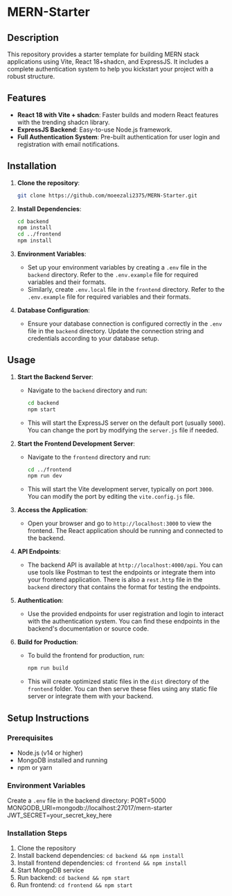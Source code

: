 # MERN-Starter

## Description

This repository provides a starter template for building MERN stack applications using Vite, React 18+shadcn, and ExpressJS. It includes a complete authentication system to help you kickstart your project with a robust structure.

## Features

- **React 18 with Vite + shadcn**: Faster builds and modern React features with the trending shadcn library.
- **ExpressJS Backend**: Easy-to-use Node.js framework.
- **Full Authentication System**: Pre-built authentication for user login and registration with email notifications.

## Installation

1. **Clone the repository**:
   ```bash
   git clone https://github.com/moeezali2375/MERN-Starter.git
   ```
2. **Install Dependencies**:
   ```bash
   cd backend
   npm install
   cd ../frontend
   npm install
   ```
3. **Environment Variables**:

   - Set up your environment variables by creating a `.env` file in the `backend` directory. Refer to the `.env.example` file for required variables and their formats.
   - Similarly, create `.env.local` file in the `frontend` directory. Refer to the `.env.example` file for required variables and their formats.

4. **Database Configuration**:
   - Ensure your database connection is configured correctly in the `.env` file in the `backend` directory. Update the connection string and credentials according to your database setup.

## Usage

1. **Start the Backend Server**:

   - Navigate to the `backend` directory and run:
     ```bash
     cd backend
     npm start
     ```
   - This will start the ExpressJS server on the default port (usually `5000`). You can change the port by modifying the `server.js` file if needed.

2. **Start the Frontend Development Server**:

   - Navigate to the `frontend` directory and run:
     ```bash
     cd ../frontend
     npm run dev
     ```
   - This will start the Vite development server, typically on port `3000`. You can modify the port by editing the `vite.config.js` file.

3. **Access the Application**:

   - Open your browser and go to `http://localhost:3000` to view the frontend. The React application should be running and connected to the backend.

4. **API Endpoints**:

   - The backend API is available at `http://localhost:4000/api`. You can use tools like Postman to test the endpoints or integrate them into your frontend application. There is also a `rest.http` file in the `backend` directory that contains the format for testing the endpoints.

5. **Authentication**:

   - Use the provided endpoints for user registration and login to interact with the authentication system. You can find these endpoints in the backend's documentation or source code.

6. **Build for Production**:

   - To build the frontend for production, run:
     ```bash
     npm run build
     ```
   - This will create optimized static files in the `dist` directory of the `frontend` folder. You can then serve these files using any static file server or integrate them with your backend.


## Setup Instructions

### Prerequisites
- Node.js (v14 or higher)
- MongoDB installed and running
- npm or yarn

### Environment Variables
Create a `.env` file in the backend directory:
PORT=5000
MONGODB_URI=mongodb://localhost:27017/mern-starter
JWT_SECRET=your_secret_key_here

### Installation Steps
1. Clone the repository
2. Install backend dependencies: `cd backend && npm install`
3. Install frontend dependencies: `cd frontend && npm install`
4. Start MongoDB service
5. Run backend: `cd backend && npm start`
6. Run frontend: `cd frontend && npm start`